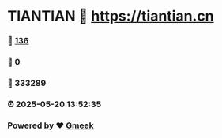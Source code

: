 # TIANTIAN :link: https://tiantian.cn 
### :page_facing_up: [136](https://tiantian.cn/tag.html) 
### :speech_balloon: 0 
### :hibiscus: 333289 
### :alarm_clock: 2025-05-20 13:52:35 
### Powered by :heart: [Gmeek](https://github.com/Meekdai/Gmeek)
